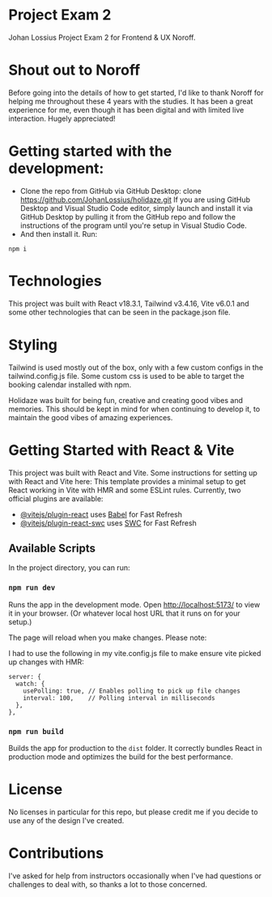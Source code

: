 # Project Exam 2
Johan Lossius Project Exam 2 for Frontend & UX Noroff.

# Shout out to Noroff
Before going into the details of how to get started, I'd like to thank Noroff for helping me throughout these 4 years with the studies.
It has been a great experience for me, even though it has been digital and with limited live interaction.
Hugely appreciated!

# Getting started with the development:
- Clone the repo from GitHub via GitHub Desktop:
clone https://github.com/JohanLossius/holidaze.git
If you are using GitHub Desktop and Visual Studio Code editor, simply launch and install it via GitHub Desktop by pulling it from the GitHub repo and follow the instructions of the program until you're setup in Visual Studio Code.
- And then install it. Run:
```
npm i
```

# Technologies
This project was built with React v18.3.1, Tailwind v3.4.16, Vite v6.0.1 and some other technologies that can be seen in the package.json file.

# Styling
Tailwind is used mostly out of the box, only with a few custom configs in the tailwind.config.js file.
Some custom css is used to be able to target the booking calendar installed with npm.

Holidaze was built for being fun, creative and creating good vibes and memories.
This should be kept in mind for when continuing to develop it, to maintain the good vibes of amazing experiences.

# Getting Started with React & Vite

This project was built with React and Vite. Some instructions for setting up with React and Vite here:
This template provides a minimal setup to get React working in Vite with HMR and some ESLint rules.
Currently, two official plugins are available:
- [@vitejs/plugin-react](https://github.com/vitejs/vite-plugin-react/blob/main/packages/plugin-react/README.md) uses [Babel](https://babeljs.io/) for Fast Refresh
- [@vitejs/plugin-react-swc](https://github.com/vitejs/vite-plugin-react-swc) uses [SWC](https://swc.rs/) for Fast Refresh

## Available Scripts

In the project directory, you can run:

### `npm run dev`

Runs the app in the development mode.
Open [http://localhost:5173/](http://localhost:5173/) to view it in your browser.
(Or whatever local host URL that it runs on for your setup.)

The page will reload when you make changes.
Please note:

I had to use the following in my vite.config.js file to make ensure vite picked up changes with HMR:
```
server: {
  watch: {
    usePolling: true, // Enables polling to pick up file changes
    interval: 100,    // Polling interval in milliseconds
  },
},
```

### `npm run build`

Builds the app for production to the `dist` folder.
It correctly bundles React in production mode and optimizes the build for the best performance.

# License
No licenses in particular for this repo, but please credit me if you decide to use any of the design I've created.

# Contributions
I've asked for help from instructors occasionally when I've had questions or challenges to deal with, so thanks a lot to those concerned.
